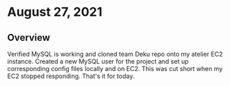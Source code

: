 # August 27, 2021
## Overview
Verified MySQL is working and cloned team Deku repo onto my atelier EC2 instance. Created a new MySQL user for the project and set up corresponding config files locally and on EC2. This was cut short when my EC2 stopped responding. That's it for today.